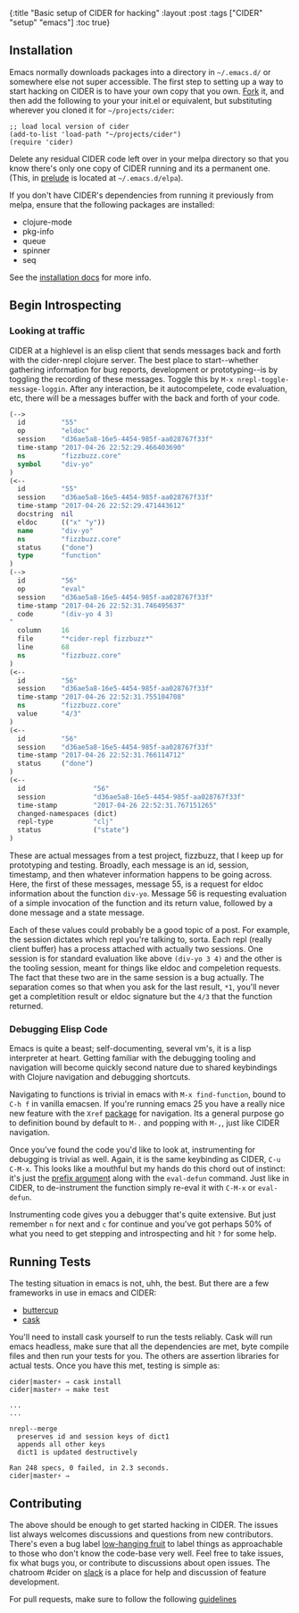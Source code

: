 {:title "Basic setup of CIDER for hacking"
 :layout :post
 :tags ["CIDER" "setup" "emacs"]
 :toc true}

## Installation ##

Emacs normally downloads packages into a directory in `~/.emacs.d/` or somewhere else not super accessible. The first step to setting up a way to start hacking on CIDER is to have your own copy that you own. [Fork](https://github.com/clojure-emacs/cider) it, and then add the following to your your init.el or equivalent, but substituting wherever you cloned it for `~/projects/cider`:

```emacs-lisp
;; load local version of cider
(add-to-list 'load-path "~/projects/cider")
(require 'cider)
```

Delete any residual CIDER code left over in your melpa directory so that you know there's only one copy of CIDER running and its a permanent one. (This, in [prelude](https://github.com/bbatsov/prelude) is located at `~/.emacs.d/elpa`).

If you don't have CIDER's dependencies from running it previously from melpa, ensure that the following packages are installed:

- clojure-mode
- pkg-info
- queue
- spinner
- seq

See the [installation docs](https://cider.readthedocs.io/en/latest/installation/#manual-installation) for more info.

## Begin Introspecting  ##

### Looking at traffic ###

CIDER at a highlevel is an elisp client that sends messages back and forth with the cider-nrepl clojure server. The best place to start--whether gathering information for bug reports, development or prototyping--is by toggling the recording of these messages. Toggle this by `M-x nrepl-toggle-message-loggin`. After any interaction, be it autocompelete, code evaluation, etc, there will be a messages buffer with the back and forth of your code.

```clojure
(-->
  id         "55"
  op         "eldoc"
  session    "d36ae5a8-16e5-4454-985f-aa028767f33f"
  time-stamp "2017-04-26 22:52:29.466403690"
  ns         "fizzbuzz.core"
  symbol     "div-yo"
)
(<--
  id         "55"
  session    "d36ae5a8-16e5-4454-985f-aa028767f33f"
  time-stamp "2017-04-26 22:52:29.471443612"
  docstring  nil
  eldoc      (("x" "y"))
  name       "div-yo"
  ns         "fizzbuzz.core"
  status     ("done")
  type       "function"
)
(-->
  id         "56"
  op         "eval"
  session    "d36ae5a8-16e5-4454-985f-aa028767f33f"
  time-stamp "2017-04-26 22:52:31.746495637"
  code       "(div-yo 4 3)
"
  column     16
  file       "*cider-repl fizzbuzz*"
  line       68
  ns         "fizzbuzz.core"
)
(<--
  id         "56"
  session    "d36ae5a8-16e5-4454-985f-aa028767f33f"
  time-stamp "2017-04-26 22:52:31.755104708"
  ns         "fizzbuzz.core"
  value      "4/3"
)
(<--
  id         "56"
  session    "d36ae5a8-16e5-4454-985f-aa028767f33f"
  time-stamp "2017-04-26 22:52:31.766114712"
  status     ("done")
)
(<--
  id                 "56"
  session            "d36ae5a8-16e5-4454-985f-aa028767f33f"
  time-stamp         "2017-04-26 22:52:31.767151265"
  changed-namespaces (dict)
  repl-type          "clj"
  status             ("state")
)

```

These are actual messages from a test project, fizzbuzz, that I keep up for prototyping and testing. Broadly, each message is an id, session, timestamp, and then whatever information happens to be going across. Here, the first of these messages, message 55, is a request for eldoc information about the function `div-yo`. Message 56 is requesting evaluation of a simple invocation of the function and its return value, followed by a done message and a state message.

Each of these values could probably be a good topic of a post. For example, the session dictates which repl you're talking to, sorta. Each repl (really client buffer) has a process attached with actually two sessions. One session is for standard evaluation like above `(div-yo 3 4)` and the other is the tooling session, meant for things like eldoc and compeletion requests. The fact that these two are in the same session is a bug actually. The separation comes so that when you ask for the last result, `*1`, you'll never get a completition result or eldoc signature but the `4/3` that the function returned.

### Debugging Elisp Code ###

Emacs is quite a beast; self-documenting, several vm's, it is a lisp interpreter at heart. Getting familiar with the debugging tooling and navigation will become quickly second nature due to shared keybindings with Clojure navigation and debugging shortcuts.

Navigating to functions is trivial in emacs with `M-x find-function`, bound to `C-h f` in vanilla emacsen. If you're running emacs 25 you have a really nice new feature with the `Xref` [package](https://www.gnu.org/software/emacs/manual/html_node/emacs/Xref.html) for navigation. Its a general purpose go to definition bound by default to `M-.` and popping with `M-,`, just like CIDER navigation.

Once you've found the code you'd like to look at, instrumenting for debugging is trivial as well. Again, it is the same keybinding as CIDER, `C-u C-M-x`. This looks like a mouthful but my hands do this chord out of instinct: it's just the [prefix argument](https://www.gnu.org/software/emacs/manual/html_node/elisp/Prefix-Command-Arguments.html) along with the `eval-defun` command. Just like in CIDER, to de-instrument the function simply re-eval it with `C-M-x` or `eval-defun`.

Instrumenting code gives you a debugger that's quite extensive. But just remember `n` for next and `c` for continue and you've got perhaps 50% of what you need to get stepping and introspecting and hit `?` for some help.

## Running Tests ##

The testing situation in emacs is not, uhh, the best. But there are a few frameworks in use in emacs and CIDER:

- [buttercup](https://github.com/jorgenschaefer/emacs-buttercup)
- [cask](https://github.com/cask/cask)

You'll need to install cask yourself to run the tests reliably. Cask will run emacs headless, make sure that all the dependencies are met, byte compile files and then run your tests for you. The others are assertion libraries for actual tests. Once you have this met, testing is simple as:

```shell
cider|master⚡ ⇒ cask install
cider|master⚡ ⇒ make test

...
...

nrepl--merge
  preserves id and session keys of dict1
  appends all other keys
  dict1 is updated destructively

Ran 248 specs, 0 failed, in 2.3 seconds.
cider|master⚡ ⇒

```

## Contributing ##

The above should be enough to get started hacking in CIDER. The issues list always welcomes discussions and questions from new contributors. There's even a bug label [low-hanging fruit](https://github.com/clojure-emacs/cider/labels/low%20hanging%20fruit) to label things as approachable to those who don't know the code-base very well. Feel free to take issues, fix what bugs you, or contribute to discussions about open issues. The chatroom #cider on [slack](https://clojurians.slack.com/) is a place for help and discussion of feature development.

For pull requests, make sure to follow the following [guidelines](https://github.com/clojure-emacs/cider/blob/master/.github/CONTRIBUTING.md)
